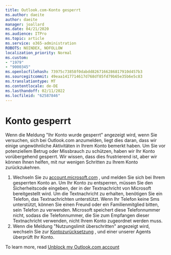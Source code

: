 ```yaml
---
title: Outlook.com-Konto gesperrt
ms.author: daeite
author: daeite
manager: joallard
ms.date: 04/21/2020
ms.audience: ITPro
ms.topic: article
ms.service: o365-administration
ROBOTS: NOINDEX, NOFOLLOW
localization_priority: Normal
ms.custom:
- "1979"
- "9000345"
ms.openlocfilehash: 73975c73858f0dabdd8267166286817910d457b3
ms.sourcegitcommit: 49eaa1417714617d768df85fd79b65e35b6e5c83
ms.translationtype: MT
ms.contentlocale: de-DE
ms.lasthandoff: 02/11/2022
ms.locfileid: "62587846"
---
```

# <a name="account-locked"></a>Konto gesperrt

Wenn die Meldung "Ihr Konto wurde gesperrt" angezeigt wird, wenn Sie versuchen, sich bei Outlook.com anzumelden, liegt dies daran, dass wir einige ungewöhnliche Aktivitäten in Ihrem Konto bemerkt haben. Um Sie vor potenziellem Betrug oder Missbrauch zu schützen, haben wir Ihr Konto vorübergehend gesperrt. Wir wissen, dass dies frustrierend ist, aber wir können Ihnen helfen, mit nur wenigen Schritten zu Ihrem Konto zurückzukehren.

1. Wechseln Sie zu [account.microsoft.com](https://go.microsoft.com/fwlink/?linkid=2090484) , und melden Sie sich bei Ihrem gesperrten Konto an. Um Ihr Konto zu entsperren, müssen Sie den Sicherheitscode eingeben, der in der Textnachricht von Microsoft bereitgestellt wird. Um die Textnachricht zu erhalten, benötigen Sie ein Telefon, das Textnachrichten unterstützt. Wenn Ihr Telefon keine Sms unterstützt, können Sie einen Freund oder ein Familienmitglied bitten, sein Telefon zu verwenden. Microsoft speichert diese Telefonnummer nicht, sodass die Telefonnummer, die Sie zum Empfangen dieser Textnachricht verwenden, nicht Ihrem Konto zugeordnet werden muss.
2. Wenn die Meldung "Nutzungslimit überschritten" angezeigt wird, wechseln Sie zur [Kontozurücksetzung](https://go.microsoft.com/fwlink/?linkid=2090483) , und einer unserer Agents überprüft Ihr Konto.

To learn more, read [Unblock my Outlook.com account](https://support.office.com/article/f4ad2701-d166-4d8b-8a6a-9af2a1f8a4c4?wt.mc_id=Office_Outlook_com_Alchemy) 